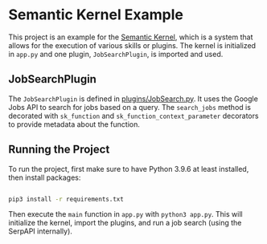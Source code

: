 # Semantic Kernel Example

This project is an example for the [Semantic Kernel](https://learn.microsoft.com/en-us/semantic-kernel/overview/), which is a system that allows for the execution of various skills or plugins. The kernel is initialized in `app.py` and one plugin, `JobSearchPlugin`, is imported and used.

## JobSearchPlugin

The `JobSearchPlugin` is defined in [plugins/JobSearch.py](plugins/JobSearch.py). It uses the Google Jobs API to search for jobs based on a query. The `search_jobs` method is decorated with `sk_function` and `sk_function_context_parameter` decorators to provide metadata about the function.

## Running the Project

To run the project, first make sure to have Python 3.9.6 at least installed, then install packages:

```bash

pip3 install -r requirements.txt
```

Then execute the `main` function in `app.py` with `python3 app.py`. This will initialize the kernel, import the plugins, and run a job search (using the SerpAPI internally).
